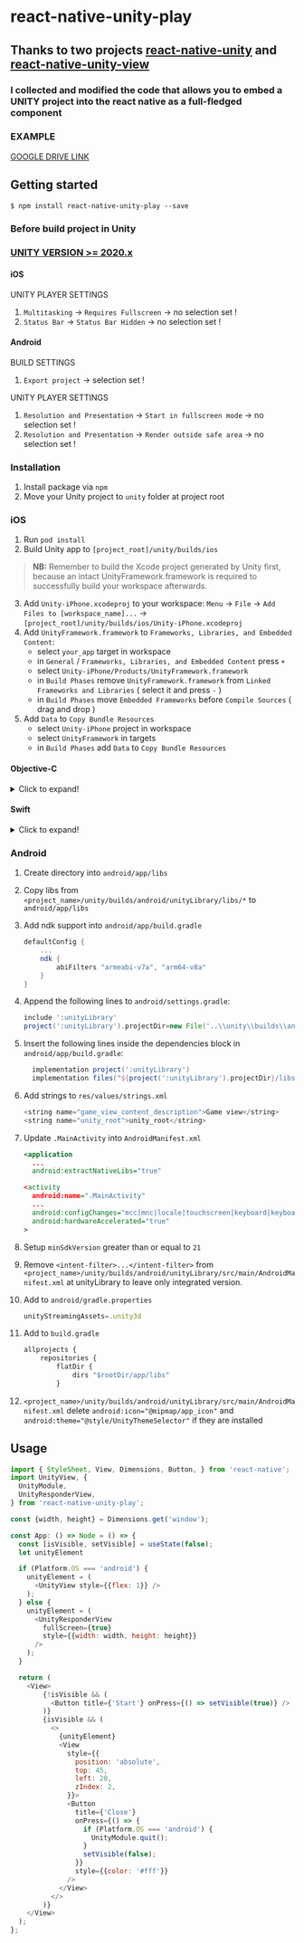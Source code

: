 
# react-native-unity-play

## Thanks to two projects [react-native-unity](https://github.com/@wowmaking/react-native-unity) and [react-native-unity-view](https://github.com/f111fei/react-native-unity-view)

### I collected and modified the code that allows you to embed a UNITY project into the react native as a full-fledged component

### EXAMPLE
[GOOGLE DRIVE LINK](https://drive.google.com/file/d/1D3oaHstzlmIAvIqzbwfSTwlonxJev7Yh/view?usp=sharing)

## Getting started

`$ npm install react-native-unity-play --save`


### Before build project in Unity 

### [UNITY VERSION >= 2020.x](https://unity3d.com/ru/get-unity/download/archive) 

#### iOS
UNITY PLAYER SETTINGS

1. `Multitasking` -> `Requires Fullscreen` -> no selection set !
2. `Status Bar` -> `Status Bar Hidden` -> no selection set !

#### Android

BUILD SETTINGS
1. `Export project` -> selection set !

UNITY PLAYER SETTINGS
1. `Resolution and Presentation` -> `Start in fullscreen mode` -> no selection set !
2. `Resolution and Presentation` -> `Render outside safe area` -> no selection set !

### Installation

1. Install package via `npm`
2. Move your Unity project to `unity` folder at project root

### iOS

1. Run `pod install`
2. Build Unity app to `[project_root]/unity/builds/ios`
> **NB:** Remember to build the Xcode project generated by Unity first, because an intact UnityFramework.framework is required to successfully build your workspace afterwards.
3. Add `Unity-iPhone.xcodeproj` to your workspace: `Menu` -> `File` -> `Add Files to [workspace_name]...` -> `[project_root]/unity/builds/ios/Unity-iPhone.xcodeproj`
4. Add `UnityFramework.framework` to `Frameworks, Libraries, and Embedded Content`: 
    - select `your_app` target in workspace
    - in `General` / `Frameworks, Libraries, and Embedded Content` press `+`
    - select `Unity-iPhone/Products/UnityFramework.framework`
    - in `Build Phases` remove `UnityFramework.framework` from `Linked Frameworks and Libraries` ( select it and press `-` )
    - in `Build Phases` move `Embedded Frameworks` before `Compile Sources` ( drag and drop )
5. Add `Data` to `Copy Bundle Resources`
    - select `Unity-iPhone` project in workspace
    - select `UnityFramework` in targets
    - in `Build Phases` add `Data` to `Copy Bundle Resources`

#### Objective-C

<details>
<summary>Click to expand!</summary>

Add following lines to your project `main.m` file (located at same folder with `AppDelegate`)
```objectivec
#import <UIKit/UIKit.h>
+++ #import <RNUnity/RNUnity.h>

#import "AppDelegate.h"

int main(int argc, char * argv[]) {
  @autoreleasepool {
    +++ [RNUnity setArgc:argc];
    +++ [RNUnity setArgv:argv];
    return UIApplicationMain(argc, argv, nil, NSStringFromClass([AppDelegate class]));
  }
}
```

Add following lines to your project `AppDelegate.m` file
```objectivec
#import "AppDelegate.h"

#import <React/RCTBridge.h>
#import <React/RCTBundleURLProvider.h>
#import <React/RCTRootView.h>
+++ #import <RNUnity/RNUnity.h>

+++ - (void)applicationWillResignActive:(UIApplication *)application { [[[RNUnity ufw] appController] applicationWillResignActive: application]; }
+++ - (void)applicationDidEnterBackground:(UIApplication *)application { [[[RNUnity ufw] appController] applicationDidEnterBackground: application]; }
+++ - (void)applicationWillEnterForeground:(UIApplication *)application { [[[RNUnity ufw] appController] applicationWillEnterForeground: application]; }
+++ - (void)applicationDidBecomeActive:(UIApplication *)application { [[[RNUnity ufw] appController] applicationDidBecomeActive: application]; }
+++ - (void)applicationWillTerminate:(UIApplication *)application { [[[RNUnity ufw] appController] applicationWillTerminate: application]; }

@end
```

</details>

#### Swift

<details>
<summary>Click to expand!</summary>

Make the following changes to your `AppDelegate.swift` file
```swift
@UIApplicationMain
class AppDelegate: UIApplicationDelegate {
  init() {
    RNUnity.initFromSwift()
  }

  func applicationWillResignActive(_ application: UIApplication) {
    RNUnity.applicationWillResignActive(application)
  }

  func applicationDidEnterBackground(_ application: UIApplication) {
    RNUnity.applicationDidEnterBackground(application)
  }

  func applicationWillEnterForeground(_ application: UIApplication) {
    RNUnity.applicationWillEnterForeground(application)
  }

  func applicationDidBecomeActive(_ application: UIApplication) {
    RNUnity.applicationDidBecomeActive(application)
  }

  func applicationWillTerminate(_ application: UIApplication) {
    RNUnity.applicationWillTerminate(application)
  }
}
```

</details>

### Android

1. Create directory into ``android/app/libs``

2. Copy libs from ``<project_name>/unity/builds/android/unityLibrary/libs/*`` to ``android/app/libs``
3. Add ndk support into `android/app/build.gradle`
    ```gradle
    defaultConfig {
        ...
        ndk {
            abiFilters "armeabi-v7a", "arm64-v8a"
        }
    }
    ```
4. Append the following lines to `android/settings.gradle`:
  	```gradle
  	include ':unityLibrary'
    project(':unityLibrary').projectDir=new File('..\\unity\\builds\\android\\unityLibrary')
  	```
5. Insert the following lines inside the dependencies block in `android/app/build.gradle`:
  	```gradle
      implementation project(':unityLibrary')
      implementation files("${project(':unityLibrary').projectDir}/libs/unity-classes.jar")
  	```
6. Add strings to ``res/values/strings.xml`` 
    
    ```javascript
    <string name="game_view_content_description">Game view</string>
    <string name="unity_root">unity_root</string>
    ```

6. Update `.MainActivity` into `AndroidManifest.xml`
    ```xml
   <application
      ...
      android:extractNativeLibs="true" 
   
   <activity
      android:name=".MainActivity"
      ...
      android:configChanges="mcc|mnc|locale|touchscreen|keyboard|keyboardHidden|navigation|orientation|screenLayout|uiMode|screenSize|smallestScreenSize|fontScale|layoutDirection|density"
      android:hardwareAccelerated="true"
    >
    ```
7. Setup `minSdkVersion` greater than or equal to `21`
   
8. Remove `<intent-filter>...</intent-filter>` from ``<project_name>/unity/builds/android/unityLibrary/src/main/AndroidManifest.xml`` at unityLibrary to leave only integrated version.

9. Add to ``android/gradle.properties`` 
    ```javascript
    unityStreamingAssets=.unity3d
    ```

10. Add to ``build.gradle``
    ```javascript
    allprojects {
        repositories {
            flatDir {
                dirs "$rootDir/app/libs"
            }
    ```

11. ``<project_name>/unity/builds/android/unityLibrary/src/main/AndroidManifest.xml`` 
delete ``android:icon="@mipmap/app_icon"`` and ``android:theme="@style/UnityThemeSelector"`` if they are installed

## Usage

```javascript
import { StyleSheet, View, Dimensions, Button, } from 'react-native';
import UnityView, {
  UnityModule,
  UnityResponderView,
} from 'react-native-unity-play';

const {width, height} = Dimensions.get('window');

const App: () => Node = () => {
  const [isVisible, setVisible] = useState(false);
  let unityElement

  if (Platform.OS === 'android') {
    unityElement = (
      <UnityView style={{flex: 1}} />
    );
  } else {
    unityElement = (
      <UnityResponderView
        fullScreen={true}
        style={{width: width, height: height}}
      />
    );
  }

  return (
    <View>
        {!isVisible && (
          <Button title={'Start'} onPress={() => setVisible(true)} />
        )}
        {isVisible && (
          <>
            {unityElement}
            <View
              style={{
                position: 'absolute',
                top: 45,
                left: 20,
                zIndex: 2,
              }}>
              <Button
                title={'Close'}
                onPress={() => {
                  if (Platform.OS === 'android') {
                    UnityModule.quit();
                  }
                  setVisible(false);
                }}
                style={{color: '#fff'}}
              />
            </View>
          </>
        )}
    </View>
  );
};
```
